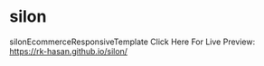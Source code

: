 # silon
silonEcommerceResponsiveTemplate
Click Here For Live Preview: https://rk-hasan.github.io/silon/
